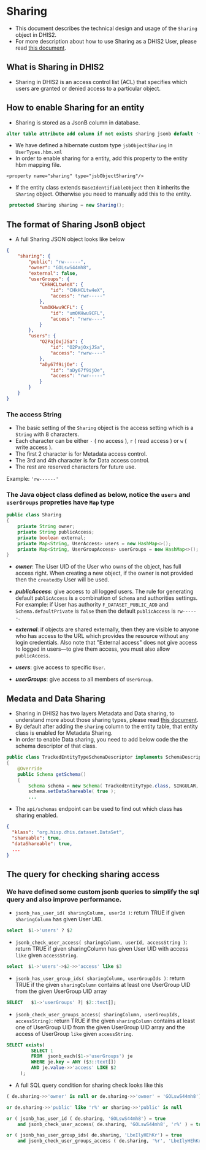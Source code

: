 # Sharing

- This document describes the  technical design and usage of the `Sharing` object in DHIS2.
- For more description about how to use Sharing as a DHIS2 User, please read [this document](https://docs.dhis2.org/en/use/user-guides/dhis-core-version-238/configuring-the-system/about-sharing-of-objects.html).

## What is Sharing in DHIS2
- Sharing in DHIS2 is an access control list (ACL) that specifies which users are granted or denied access to a particular object.

## How to enable Sharing for an entity
- Sharing is stored as a JsonB column in database.

```sql
alter table attribute add column if not exists sharing jsonb default '{}'::jsonb;
```

- We have defined a hibernate custom type `jsbObjectSharing` in `UserTypes.hbm.xml`
- In order to enable sharing for a entity, add this property to the entity hbm mapping file.

```
<property name="sharing" type="jsbObjectSharing"/>
```
- If the entity class extends `BaseIdentifiableObject` then it inherits the `Sharing` object. Otherwise you need to manually add this to the entity.

```java
 protected Sharing sharing = new Sharing();
```

## The format of Sharing JsonB object
- A full Sharing JSON object looks like below

```json
{
    "sharing": {
        "public": "rw------",
        "owner": "GOLswS44mh8",
        "external": false,
        "userGroups": {
            "CHkHCLtw4eX": {
                "id": "CHkHCLtw4eX",
                "access": "rwr-----"
            },
            "umOKHwu9CFL": {
                "id": "umOKHwu9CFL",
                "access": "rwrw----"
            }
        },
        "users": {
            "O2PajOxjJSa": {
                "id": "O2PajOxjJSa",
                "access": "rwrw----"
            },
            "aDy67f9ijOe": {
                "id": "aDy67f9ijOe",
                "access": "rwr-----"
            }
        }
    }
}
```

### The access String
- The basic setting of the `Sharing` object is the access setting which is a `String` with 8 characters.
- Each character can be either `-` ( no access ), `r` ( read access ) or `w` ( write access ).
- The first 2 character is for Metadata access control.
- The 3rd and 4th character is for Data access control.
- The rest are reserved characters for future use.

Example: `'rw------'`

### The Java object class defined as below, notice the `users` and `userGroups` propreties have `Map` type

```java
public class Sharing
{
    private String owner;
    private String publicAccess;
    private boolean external;
    private Map<String, UserAccess> users = new HashMap<>();
    private Map<String, UserGroupAccess> userGroups = new HashMap<>();
}
```
- ***owner***: The User UID of the User who owns of the object, has full access right. When creating a new object, if the owner is not provided then the `createdBy` User will be used.

- ***publicAccess***: give access to all logged users. The rule for generating default `publicAccess` is a combination of `Schema` and authorities settings. For example: if User has authority `F_DATASET_PUBLIC_ADD` and `Schema.defaultPrivate` is `false` then the default `publicAccess` is `rw------`.

- ***external***: if objects are shared externally, then they are visible to anyone who has access to the URL which provides the resource without any login credentials. Also note that "External access" does not give access to logged in users—to give them access, you must also allow `publicAccess`.

- ***users***: give access to specific `User`.

- ***userGroups***: give access to all members of `UserGroup`.

## Medata and Data Sharing
- Sharing in DHIS2 has two layers Metadata and Data sharing, to understand more about those sharing types, please read [this document](https://docs.dhis2.org/en/use/user-guides/dhis-core-version-238/configuring-the-system/about-sharing-of-objects.html).
- By default after adding the `sharing` column to the entity table, that entity class is enabled for Metadata Sharing.
- In order to enable Data sharing, you need to add below code the the schema descriptor of that class.
```java
public class TrackedEntityTypeSchemaDescriptor implements SchemaDescriptor
{
    @Override
    public Schema getSchema()
    {
        Schema schema = new Schema( TrackedEntityType.class, SINGULAR, PLURAL );
        schema.setDataShareable( true );
        ...
```
- The `api/schemas` endpoint can be used to find out which class has sharing enabled.

```json
{
  "klass": "org.hisp.dhis.dataset.DataSet",
  "shareable": true,
  "dataShareable": true,
  ...
}
```
## The query for checking sharing access

### We have defined some custom jsonb queries to simplify the sql query and also improve performance.

  -  `jsonb_has_user_id( sharingColumn, userId )`: return TRUE if given `sharingColumn` has given User UID.
```sql
select  $1->'users' ? $2
```
  -  `jsonb_check_user_access( sharingColumn, userId, accessString )`: return TRUE if given sharingColumn has given User UID with access `like` given `accessString`. 
```sql
select  $1->'users'->$2->>'access' like $3
```
  -  `jsonb_has_user_group_ids( sharingColumn, userGroupIds )`: return TRUE if the given `sharingColumn` contains at least one UserGroup UID from the given UserGroup UID array
```sql
SELECT   $1->'userGroups' ?| $2::text[];
```
  -  `jsonb_check_user_groups_access( sharingColumn, userGroupIds, accessString)`: return TRUE if the given `sharingColumn` contains at least one of UserGroup UID from the given UserGroup UID array and the access of UserGroup `like` given `accessString`.
```sql
SELECT exists(
         SELECT 1
         FROM  jsonb_each($1->'userGroups') je
         WHERE je.key = ANY ($3::text[])
         AND je.value->>'access' LIKE $2
     );
```


- A full SQL query condition for sharing check looks like this

```sql
( de.sharing->>'owner' is null or de.sharing->>'owner' = 'GOLswS44mh8') 

or de.sharing->>'public' like 'r%' or sharing->>'public' is null 

or ( jsonb_has_user_id ( de.sharing, 'GOLswS44mh8') = true 
    and jsonb_check_user_access( de.sharing, 'GOLswS44mh8', 'r%' ) = true ) 

or ( jsonb_has_user_group_ids( de.sharing, 'LbeIlyHEhKr') = true 
    and jsonb_check_user_groups_access ( de.sharing, '%r', 'LbeIlyHEhKr') = true )
```

